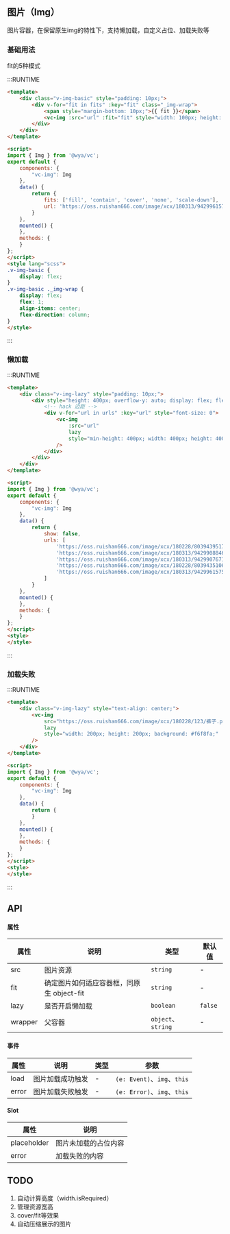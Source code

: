 ## 图片（Img）
图片容器，在保留原生img的特性下，支持懒加载，自定义占位、加载失败等

### 基础用法
fit的5种模式

:::RUNTIME
```html
<template>
	<div class="v-img-basic" style="padding: 10px;">
		<div v-for="fit in fits" :key="fit" class="_img-wrap">
			<span style="margin-bottom: 10px;">{{ fit }}</span>
			<vc-img :src="url" :fit="fit" style="width: 100px; height: 100px" />
		</div>
	</div>
</template>

<script>
import { Img } from '@wya/vc';
export default {
	components: {
		"vc-img": Img
	},
	data() {
		return {
			fits: ['fill', 'contain', 'cover', 'none', 'scale-down'],
			url: 'https://oss.ruishan666.com/image/xcx/180313/942996157518/10053669,2880,1800.jpg'
		}
	},
	mounted() {
	},
	methods: {
	}
};
</script>
<style lang="scss">
.v-img-basic {
	display: flex;
}
.v-img-basic ._img-wrap {
	display: flex;
	flex: 1;
	align-items: center;
	flex-direction: column;
}
</style>
```
:::

### 懒加载

:::RUNTIME
```html
<template>
	<div class="v-img-lazy" style="padding: 10px;">
		<div style="height: 400px; overflow-y: auto; display: flex; flex-direction: column; width: 100%">
			<!-- hack 边距 -->
			<div v-for="url in urls" :key="url" style="font-size: 0">
				<vc-img
					:src="url"
					lazy
					style="min-height: 400px; width: 400px; height: 400px"
				/>
			</div>
		</div>
	</div>
</template>

<script>
import { Img } from '@wya/vc';
export default {
	components: {
		"vc-img": Img
	},
	data() {
		return {
			show: false,
			urls: [
				'https://oss.ruishan666.com/image/xcx/180228/803943951788/裤子.png',
				'https://oss.ruishan666.com/image/xcx/180313/942990884682/10053600,2880,1800.jpg',
				'https://oss.ruishan666.com/image/xcx/180313/942990767112/10049533,2880,1800.jpg',
				'https://oss.ruishan666.com/image/xcx/180228/803943510611/衣服-01.png',
				'https://oss.ruishan666.com/image/xcx/180313/942996157518/10053669,2880,1800.jpg'
			]
		}
	},
	mounted() {
	},
	methods: {
	}
};
</script>
<style>
</style>
```
:::

### 加载失败

:::RUNTIME
```html
<template>
	<div class="v-img-lazy" style="text-align: center;">
		<vc-img
			src="https://oss.ruishan666.com/image/xcx/180228/123/裤子.png"
			lazy
			style="width: 200px; height: 200px; background: #f6f8fa;"
		/>
	</div>
</template>

<script>
import { Img } from '@wya/vc';
export default {
	components: {
		"vc-img": Img
	},
	data() {
		return {
		}
	},
	mounted() {
	},
	methods: {
	}
};
</script>
<style>
</style>
```
:::

## API
#### 属性

属性 | 说明 | 类型 | 默认值
---|---|---|---
src | 图片资源 | `string` | -
fit | 确定图片如何适应容器框，同原生 object-fit | `string` | -
lazy | 是否开启懒加载 | `boolean` | `false`
wrapper | 父容器 | `object`、`string` | -



#### 事件

属性 | 说明 | 类型 | 参数
---|---|---|---
load | 图片加载成功触发 | - | `(e: Event)`、`img`、`this`
error | 图片加载失败触发 | - | `(e: Error)`、`img`、`this`

#### Slot

属性 | 说明
---|---
placeholder | 图片未加载的占位内容
error | 加载失败的内容

## TODO

1. 自动计算高度（width.isRequired）
2. 管理资源宽高
3. cover/fit等效果
4. 自动压缩展示的图片
